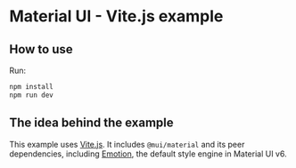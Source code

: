 # Material UI - Vite.js example

## How to use

Run:

```bash
npm install
npm run dev
```
## The idea behind the example

This example uses [Vite.js](https://github.com/vitejs/vite).
It includes `@mui/material` and its peer dependencies, including [Emotion](https://emotion.sh/docs/introduction), the default style engine in Material UI v6.
